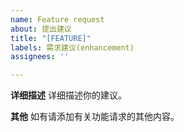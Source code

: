 ```yaml
---
name: Feature request
about: 提出建议
title: "[FEATURE]"
labels: 需求建议(enhancement)
assignees: ''

---
```


**详细描述**
详细描述你的建议。

**其他**
如有请添加有关功能请求的其他内容。
